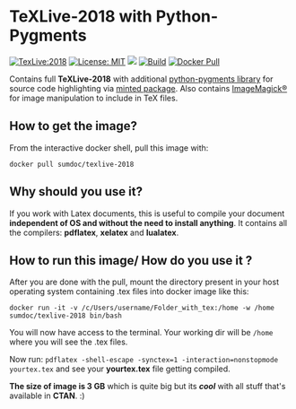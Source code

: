 # TeXLive-2018 with Python-Pygments 

[![TexLive:2018](https://img.shields.io/badge/TeX%20Live-2018-blue.svg)](https://www.tug.org/texlive/pretest.html)
[![License: MIT](https://img.shields.io/github/license/sumandoc/texlive-2018.svg)](https://github.com/sumandoc/TeXLive-2018/blob/master/LICENSE)
[![](https://images.microbadger.com/badges/image/sumdoc/texlive-2018.svg)](https://microbadger.com/images/sumdoc/texlive-2018 "Get your own image badge on microbadger.com")
[![Build](https://img.shields.io/docker/automated/sumdoc/texlive-2018.svg)](https://hub.docker.com/r/sumdoc/texlive-2018/)
[![Docker Pull](https://img.shields.io/docker/pulls/sumdoc/texlive-2018.svg)](https://hub.docker.com/r/sumdoc/texlive-2018/)



Contains full **TeXLive-2018** with additional [python-pygments library](http://pygments.org/) for source code highlighting via [minted package](https://www.ctan.org/pkg/minted). Also contains [ImageMagick®](https://www.imagemagick.org/script/index.php) for image manipulation to include in TeX files.


## How to get the image?

From the interactive docker shell, pull this image with:

`docker pull sumdoc/texlive-2018`

## Why should you use it?

If you work with Latex documents, this is useful to compile your document **independent of OS and without the need to install anything**.  It contains all the compilers: **pdflatex**, **xelatex** and **lualatex**.

## How to run this image/ How do you use it ?

After you are done with the pull, mount the directory present in your host operating system containing .tex files 
into docker image like this:

`docker run -it -v /c/Users/username/Folder_with_tex:/home -w /home sumdoc/texlive-2018 bin/bash`


You will now have access to the terminal. Your working dir will be `/home` where you will see the .tex files.

Now run:
`pdflatex -shell-escape -synctex=1 -interaction=nonstopmode yourtex.tex` and see your **yourtex.tex** file getting compiled.

**The size of image is 3 GB** which is quite big but
its ***cool*** with all stuff that's available in **CTAN**. :)
